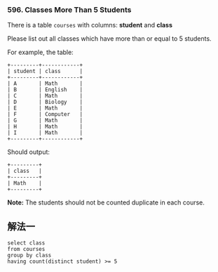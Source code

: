 ### 596. Classes More Than 5 Students

There is a table `courses` with columns: **student** and **class**

Please list out all classes which have more than or equal to 5 students.

For example, the table:

```
+---------+------------+
| student | class      |
+---------+------------+
| A       | Math       |
| B       | English    |
| C       | Math       |
| D       | Biology    |
| E       | Math       |
| F       | Computer   |
| G       | Math       |
| H       | Math       |
| I       | Math       |
+---------+------------+

```

Should output:

```
+---------+
| class   |
+---------+
| Math    |
+---------+

```

**Note:**
The students should not be counted duplicate in each course.

## 解法一

```
select class 
from courses
group by class
having count(distinct student) >= 5
```

